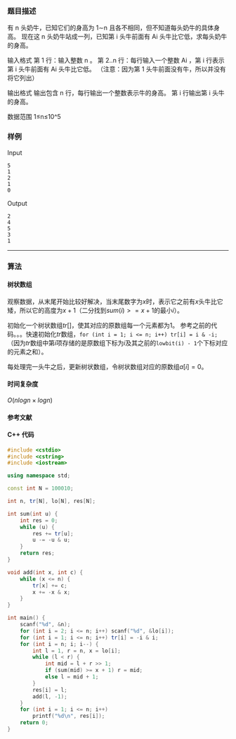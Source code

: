 ### 题目描述

有  n  头奶牛，已知它们的身高为  1∼n  且各不相同，但不知道每头奶牛的具体身高。
现在这  n  头奶牛站成一列，已知第  i  头牛前面有  Ai  头牛比它低，求每头奶牛的身高。

输入格式
第  1  行：输入整数  n 。
第  2..n  行：每行输入一个整数  Ai ，第  i  行表示第  i  头牛前面有  Ai  头牛比它低。
（注意：因为第  1  头牛前面没有牛，所以并没有将它列出）

输出格式
输出包含  n  行，每行输出一个整数表示牛的身高。
第  i  行输出第  i  头牛的身高。

数据范围
1≤n≤10^5

### 样例

Input

```
5
1
2
1
0
```

Output

```
2
4
5
3
1
```

----------

### 算法
#### 树状数组

观察数据，从末尾开始比较好解决，当末尾数字为$x$时，表示它之前有$x$头牛比它矮，所以它的高度为$x + 1$（二分找到$sum(i) >= x + 1$的最小$i$）。

初始化一个树状数组$tr[]$，使其对应的原数组每一个元素都为1。
参考之前的代码。。。快速初始化$tr$数组，`for (int i = 1; i <= n; i++) tr[i] = i & -i;`（因为$tr$数组中第$i$项存储的是原数组下标为$i$及其之前的`lowbit(i) - 1`个下标对应的元素之和）。

每处理完一头牛之后，更新树状数组，令树状数组对应的原数组$a[i] = 0$。

#### 时间复杂度

$O(nlogn \times logn)$

#### 参考文献

#### C++ 代码

``` cpp
#include <cstdio>
#include <cstring>
#include <iostream>

using namespace std;

const int N = 100010;

int n, tr[N], lo[N], res[N];

int sum(int u) {
    int res = 0;
    while (u) {
        res += tr[u];
        u -= -u & u;
    }
    return res;
}

void add(int x, int c) {
    while (x <= n) {
        tr[x] += c;
        x += -x & x;
    }    
}

int main() {
    scanf("%d", &n);
    for (int i = 2; i <= n; i++) scanf("%d", &lo[i]);
    for (int i = 1; i <= n; i++) tr[i] = -i & i;
    for (int i = n; i; i--) {
        int l = 1, r = n, x = lo[i];
        while (l < r) {
            int mid = l + r >> 1;
            if (sum(mid) >= x + 1) r = mid;
            else l = mid + 1;
        }
        res[i] = l;
        add(l, -1);   
    }
    for (int i = 1; i <= n; i++)
        printf("%d\n", res[i]);
    return 0;
}
```